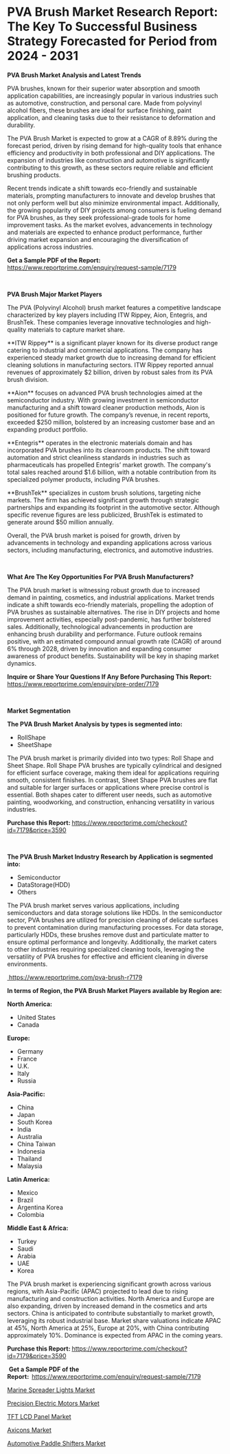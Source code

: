 <p><h1>PVA Brush Market Research Report: The Key To Successful Business Strategy Forecasted for Period from 2024 - 2031</h1></p><p><strong>PVA Brush Market Analysis and Latest Trends</strong></p>
<p><p>PVA brushes, known for their superior water absorption and smooth application capabilities, are increasingly popular in various industries such as automotive, construction, and personal care. Made from polyvinyl alcohol fibers, these brushes are ideal for surface finishing, paint application, and cleaning tasks due to their resistance to deformation and durability.</p><p>The PVA Brush Market is expected to grow at a CAGR of 8.89% during the forecast period, driven by rising demand for high-quality tools that enhance efficiency and productivity in both professional and DIY applications. The expansion of industries like construction and automotive is significantly contributing to this growth, as these sectors require reliable and efficient brushing products.</p><p>Recent trends indicate a shift towards eco-friendly and sustainable materials, prompting manufacturers to innovate and develop brushes that not only perform well but also minimize environmental impact. Additionally, the growing popularity of DIY projects among consumers is fueling demand for PVA brushes, as they seek professional-grade tools for home improvement tasks. As the market evolves, advancements in technology and materials are expected to enhance product performance, further driving market expansion and encouraging the diversification of applications across industries.</p></p>
<p><strong>Get a Sample PDF of the Report:&nbsp;</strong> <a href="https://www.reportprime.com/enquiry/request-sample/7179">https://www.reportprime.com/enquiry/request-sample/7179</a></p>
<p>&nbsp;</p>
<p><strong>PVA Brush Major Market Players</strong></p>
<p><p>The PVA (Polyvinyl Alcohol) brush market features a competitive landscape characterized by key players including ITW Rippey, Aion, Entegris, and BrushTek. These companies leverage innovative technologies and high-quality materials to capture market share.</p><p>**ITW Rippey** is a significant player known for its diverse product range catering to industrial and commercial applications. The company has experienced steady market growth due to increasing demand for efficient cleaning solutions in manufacturing sectors. ITW Rippey reported annual revenues of approximately $2 billion, driven by robust sales from its PVA brush division.</p><p>**Aion** focuses on advanced PVA brush technologies aimed at the semiconductor industry. With growing investment in semiconductor manufacturing and a shift toward cleaner production methods, Aion is positioned for future growth. The company’s revenue, in recent reports, exceeded $250 million, bolstered by an increasing customer base and an expanding product portfolio.</p><p>**Entegris** operates in the electronic materials domain and has incorporated PVA brushes into its cleanroom products. The shift toward automation and strict cleanliness standards in industries such as pharmaceuticals has propelled Entegris’ market growth. The company's total sales reached around $1.6 billion, with a notable contribution from its specialized polymer products, including PVA brushes.</p><p>**BrushTek** specializes in custom brush solutions, targeting niche markets. The firm has achieved significant growth through strategic partnerships and expanding its footprint in the automotive sector. Although specific revenue figures are less publicized, BrushTek is estimated to generate around $50 million annually.</p><p>Overall, the PVA brush market is poised for growth, driven by advancements in technology and expanding applications across various sectors, including manufacturing, electronics, and automotive industries.</p></p>
<p>&nbsp;</p>
<p><strong>What Are The Key Opportunities For PVA Brush Manufacturers?</strong></p>
<p><p>The PVA brush market is witnessing robust growth due to increased demand in painting, cosmetics, and industrial applications. Market trends indicate a shift towards eco-friendly materials, propelling the adoption of PVA brushes as sustainable alternatives. The rise in DIY projects and home improvement activities, especially post-pandemic, has further bolstered sales. Additionally, technological advancements in production are enhancing brush durability and performance. Future outlook remains positive, with an estimated compound annual growth rate (CAGR) of around 6% through 2028, driven by innovation and expanding consumer awareness of product benefits. Sustainability will be key in shaping market dynamics.</p></p>
<p><strong>Inquire or Share Your Questions If Any Before Purchasing This Report:</strong> <a href="https://www.reportprime.com/enquiry/pre-order/7179">https://www.reportprime.com/enquiry/pre-order/7179</a></p>
<p>&nbsp;</p>
<p><strong>Market Segmentation</strong></p>
<p><strong>The PVA Brush Market Analysis by types is segmented into:</strong></p>
<p><ul><li>RollShape</li><li>SheetShape</li></ul></p>
<p><p>The PVA brush market is primarily divided into two types: Roll Shape and Sheet Shape. Roll Shape PVA brushes are typically cylindrical and designed for efficient surface coverage, making them ideal for applications requiring smooth, consistent finishes. In contrast, Sheet Shape PVA brushes are flat and suitable for larger surfaces or applications where precise control is essential. Both shapes cater to different user needs, such as automotive painting, woodworking, and construction, enhancing versatility in various industries.</p></p>
<p><strong>Purchase this Report:&nbsp;</strong><a href="https://www.reportprime.com/checkout?id=7179&price=3590">https://www.reportprime.com/checkout?id=7179&price=3590</a></p>
<p>&nbsp;</p>
<p><strong>The PVA Brush Market Industry Research by Application is segmented into:</strong></p>
<p><ul><li>Semiconductor</li><li>DataStorage(HDD)</li><li>Others</li></ul></p>
<p><p>The PVA brush market serves various applications, including semiconductors and data storage solutions like HDDs. In the semiconductor sector, PVA brushes are utilized for precision cleaning of delicate surfaces to prevent contamination during manufacturing processes. For data storage, particularly HDDs, these brushes remove dust and particulate matter to ensure optimal performance and longevity. Additionally, the market caters to other industries requiring specialized cleaning tools, leveraging the versatility of PVA brushes for effective and efficient cleaning in diverse environments.</p></p>
<p><a href="https://www.reportprime.com/pva-brush-r7179">&nbsp;https://www.reportprime.com/pva-brush-r7179</a></p>
<p><strong>In terms of Region, the PVA Brush Market Players available by Region are:</strong></p>
<p>
    <p> <strong> North America: </strong>
        <ul>
            <li>United States</li>
            <li>Canada</li>
        </ul>
        </p> 
    <p> <strong> Europe: </strong>
        <ul>
            <li>Germany</li>
            <li>France</li>
            <li>U.K.</li>
            <li>Italy</li>
            <li>Russia</li>
        </ul>
        </p> 
    <p> <strong> Asia-Pacific: </strong>
        <ul>
            <li>China</li>
            <li>Japan</li>
            <li>South Korea</li>
            <li>India</li>
            <li>Australia</li>
            <li>China Taiwan</li>
            <li>Indonesia</li>
            <li>Thailand</li>
            <li>Malaysia</li>
        </ul>
        </p> 
    <p> <strong> Latin America: </strong>
        <ul>
            <li>Mexico</li>
            <li>Brazil</li>
            <li>Argentina Korea</li>
            <li>Colombia</li>
        </ul>
        </p> 
    <p> <strong> Middle East & Africa: </strong>
        <ul>
            <li>Turkey</li>
            <li>Saudi</li>
            <li>Arabia</li>
            <li>UAE</li>
            <li>Korea</li>
        </ul>
    </p>
    </p>
<p><p>The PVA brush market is experiencing significant growth across various regions, with Asia-Pacific (APAC) projected to lead due to rising manufacturing and construction activities. North America and Europe are also expanding, driven by increased demand in the cosmetics and arts sectors. China is anticipated to contribute substantially to market growth, leveraging its robust industrial base. Market share valuations indicate APAC at 45%, North America at 25%, Europe at 20%, with China contributing approximately 10%. Dominance is expected from APAC in the coming years.</p></p>
<p><strong>Purchase this Report: </strong><a href="https://www.reportprime.com/checkout?id=7179&price=3590">https://www.reportprime.com/checkout?id=7179&price=3590</a></p>
<p>&nbsp;<strong>Get a Sample PDF of the Report:&nbsp;&nbsp;</strong><a href="https://www.reportprime.com/enquiry/request-sample/7179">https://www.reportprime.com/enquiry/request-sample/7179</a></p>
<p><strong></strong></p>
<p><p><a href="https://issuu.com/reportprime-2/docs/marine-spreader-lights-market-size-_5ecdc6ac302949">Marine Spreader Lights Market</a></p><p><a href="https://www.linkedin.com/pulse/precision-electric-motors-market-trends-analysis-opportunities-lh0bf?trackingId=yWYUt1VRTTiUU%2FDacrqy%2FA%3D%3D">Precision Electric Motors Market</a></p><p><a href="https://www.linkedin.com/pulse/tft-lcd-panel-market-trends-strategic-insights-2024--lw64e?trackingId=OGd4auspRBC%2B3NRZz7xS9w%3D%3D">TFT LCD Panel Market</a></p><p><a href="https://medium.com/@stevenlane654/axicons-market-evolution-global-trends-and-regional-dynamics-2024-2031-c9324fdd3925">Axicons Market</a></p><p><a href="https://issuu.com/reportprime-2/docs/automotive-paddle-shifters-market-s_62f042b3a1cd5f">Automotive Paddle Shifters Market</a></p></p>